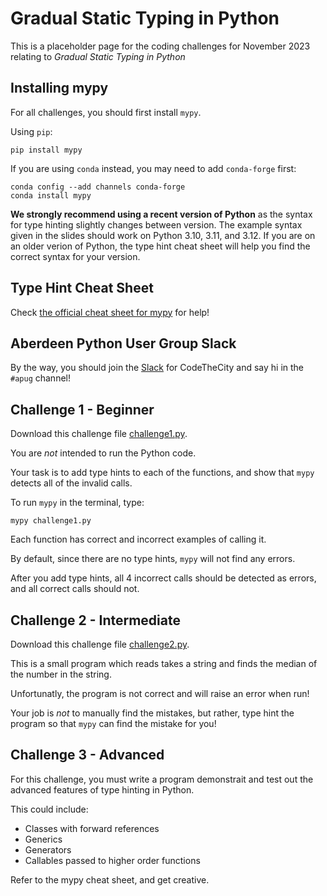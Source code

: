 # Gradual Static Typing in Python

This is a placeholder page for the coding challenges for November 2023 relating to *Gradual Static Typing in Python*

## Installing mypy

For all challenges, you should first install `mypy`.

Using `pip`:
```
pip install mypy
```

If you are using `conda` instead, you may need to add `conda-forge` first:
```
conda config --add channels conda-forge
conda install mypy
```

**We strongly recommend using a recent version of Python** as the syntax for type hinting slightly changes between version. The example syntax given in the slides should work on Python 3.10, 3.11, and 3.12. If you are on an older verion of Python, the type hint cheat sheet will help you find the correct syntax for your version.

## Type Hint Cheat Sheet

Check [the official cheat sheet for mypy](https://mypy.readthedocs.io/en/stable/cheat_sheet_py3.html) for help!

## Aberdeen Python User Group Slack

By the way, you should join the [Slack](https://join.slack.com/t/codethecity/shared_invite/zt-ebfpmtdt-wMnHGebBCNJTCEInaYCwNw) for CodeTheCity and say hi in the `#apug` channel!

## Challenge 1 - Beginner

Download this challenge file [challenge1.py](https://raw.githubusercontent.com/PythonAberdeen/user_group/master/2023/2023-11/challenge1.py).

You are *not* intended to run the Python code.

Your task is to add type hints to each of the functions, and show that `mypy` detects all of the invalid calls.

To run `mypy` in the terminal, type:
```
mypy challenge1.py
```

Each function has correct and incorrect examples of calling it.

By default, since there are no type hints, `mypy` will not find any errors.

After you add type hints, all 4 incorrect calls should be detected as errors, and all correct calls should not.

## Challenge 2 - Intermediate

Download this challenge file [challenge2.py](https://raw.githubusercontent.com/PythonAberdeen/user_group/master/2023/2023-11/challenge2.py).

This is a small program which reads takes a string and finds the median of the number in the string.

Unfortunatly, the program is not correct and will raise an error when run!

Your job is *not* to manually find the mistakes, but rather, type hint the program so that `mypy` can find the mistake for you!

## Challenge 3 - Advanced

For this challenge, you must write a program demonstrait and test out the advanced features of type hinting in Python.

This could include:

- Classes with forward references
- Generics
- Generators
- Callables passed to higher order functions

Refer to the mypy cheat sheet, and get creative.
